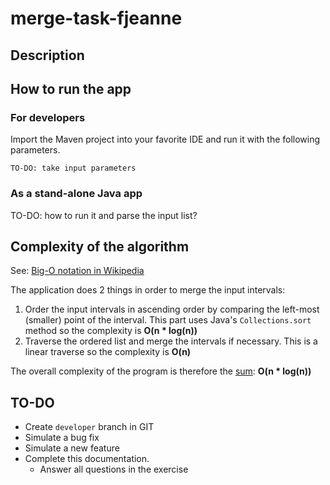 # merge-task-fjeanne
## Description
## How to run the app
### For developers
Import the Maven project into your favorite IDE and run it with the following parameters.
```
TO-DO: take input parameters
```
### As a stand-alone Java app
TO-DO: how to run it and parse the input list?
## Complexity of the algorithm
See: [Big-O notation in Wikipedia](https://en.wikipedia.org/wiki/Big_O_notation)

The application does 2 things in order to merge the input intervals:
1. Order the input intervals in ascending order by comparing the left-most (smaller) point of the interval. This part uses Java's `Collections.sort` method so the complexity is **O(n * log(n))**
2. Traverse the ordered list and merge the intervals if necessary. This is a linear traverse so the complexity is **O(n)**

The overall complexity of the program is therefore the [sum](https://en.wikipedia.org/wiki/Big_O_notation#Sum): **O(n * log(n))**

## TO-DO
* Create `developer` branch in GIT
* Simulate a bug fix
* Simulate a new feature
* Complete this documentation.
  * Answer all questions in the exercise